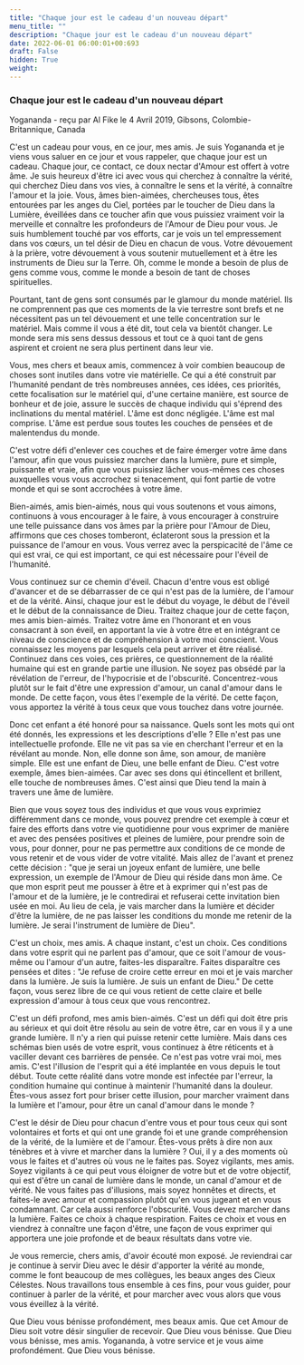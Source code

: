 ```yaml
---
title: "Chaque jour est le cadeau d'un nouveau départ"
menu_title: ""
description: "Chaque jour est le cadeau d'un nouveau départ"
date: 2022-06-01 06:00:01+00:693
draft: False
hidden: True
weight:
---
```

### Chaque jour est le cadeau d'un nouveau départ

Yogananda - reçu par Al Fike le 4 Avril 2019, Gibsons, Colombie-Britannique, Canada

C'est un cadeau pour vous, en ce jour, mes amis. Je suis Yogananda et je viens vous saluer en ce jour et vous rappeler, que chaque jour est un cadeau. Chaque jour, ce contact, ce doux nectar d'Amour est offert à votre âme. Je suis heureux d'être ici avec vous qui cherchez à connaître la vérité, qui cherchez Dieu dans vos vies, à connaître le sens et la vérité, à connaître l'amour et la joie.
Vous, âmes bien-aimées, chercheuses tous, êtes entourées par les anges du Ciel, portées par le toucher de Dieu dans la Lumière, éveillées dans ce toucher afin que vous puissiez vraiment voir la merveille et connaître les profondeurs de l'Amour de Dieu pour vous. Je suis humblement touché par vos efforts, car je vois un tel empressement dans vos cœurs, un tel désir de Dieu en chacun de vous. Votre dévouement à la prière, votre dévouement à vous soutenir mutuellement et à être les instruments de Dieu sur la Terre. Oh, comme le monde a besoin de plus de gens comme vous, comme le monde a besoin de tant de choses spirituelles.

Pourtant, tant de gens sont consumés par le glamour du monde matériel. Ils ne comprennent pas que ces moments de la vie terrestre sont brefs et ne nécessitent pas un tel dévouement et une telle concentration sur le matériel. Mais comme il vous a été dit, tout cela va bientôt changer. Le monde sera mis sens dessus dessous et tout ce à quoi tant de gens aspirent et croient ne sera plus pertinent dans leur vie.

Vous, mes chers et beaux amis, commencez à voir combien beaucoup de choses sont inutiles dans votre vie matérielle. Ce qui a été construit par l'humanité pendant de très nombreuses années, ces idées, ces priorités, cette focalisation sur le matériel qui, d'une certaine manière, est source de bonheur et de joie, assure le succès de chaque individu qui s'éprend des inclinations du mental matériel. L'âme est donc négligée. L'âme est mal comprise. L'âme est perdue sous toutes les couches de pensées et de malentendus du monde.

C'est votre défi d'enlever ces couches et de faire émerger votre âme dans l'amour, afin que vous puissiez marcher dans la lumière, pure et simple, puissante et vraie, afin que vous puissiez lâcher vous-mêmes ces choses auxquelles vous vous accrochez si tenacement, qui font partie de votre monde et qui se sont accrochées à votre âme.

Bien-aimés, amis bien-aimés, nous qui vous soutenons et vous aimons, continuons à vous encourager à le faire, à vous encourager à construire une telle puissance dans vos âmes par la prière pour l'Amour de Dieu, affirmons que ces choses tomberont, éclateront sous la pression et la puissance de l'amour en vous. Vous verrez avec la perspicacité de l'âme ce qui est vrai, ce qui est important, ce qui est nécessaire pour l'éveil de l'humanité.

Vous continuez sur ce chemin d'éveil. Chacun d'entre vous est obligé d'avancer et de se débarrasser de ce qui n'est pas de la lumière, de l'amour et de la vérité. Ainsi, chaque jour est le début du voyage, le début de l'éveil et le début de la connaissance de Dieu. Traitez chaque jour de cette façon, mes amis bien-aimés. Traitez votre âme en l'honorant et en vous consacrant à son éveil, en apportant la vie à votre être et en intégrant ce niveau de conscience et de compréhension à votre moi conscient. Vous connaissez les moyens par lesquels cela peut arriver et être réalisé. Continuez dans ces voies, ces prières, ce questionnement de la réalité humaine qui est en grande partie une illusion. Ne soyez pas obsédé par la révélation de l'erreur, de l'hypocrisie et de l'obscurité. Concentrez-vous plutôt sur le fait d'être une expression d'amour, un canal d'amour dans le monde. De cette façon, vous êtes l'exemple de la vérité. De cette façon, vous apportez la vérité à tous ceux que vous touchez dans votre journée.

Donc cet enfant a été honoré pour sa naissance. Quels sont les mots qui ont été donnés, les expressions et les descriptions d'elle ? Elle n'est pas une intellectuelle profonde. Elle ne vit pas sa vie en cherchant l'erreur et en la révélant au monde. Non, elle donne son âme, son amour, de manière simple. Elle est une enfant de Dieu, une belle enfant de Dieu. C'est votre exemple, âmes bien-aimées. Car avec ses dons qui étincellent et brillent, elle touche de nombreuses âmes. C'est ainsi que Dieu tend la main à travers une âme de lumière.

Bien que vous soyez tous des individus et que vous vous exprimiez différemment dans ce monde, vous pouvez prendre cet exemple à cœur et faire des efforts dans votre vie quotidienne pour vous exprimer de manière et avec des pensées positives et pleines de lumière, pour prendre soin de vous, pour donner, pour ne pas permettre aux conditions de ce monde de vous retenir et de vous vider de votre vitalité. Mais allez de l'avant et prenez cette décision : "que je serai un joyeux enfant de lumière, une belle expression, un exemple de l'Amour de Dieu qui réside dans mon âme. Ce que mon esprit peut me pousser à être et à exprimer qui n'est pas de l'amour et de la lumière, je le contredirai et refuserai cette invitation bien usée en moi. Au lieu de cela, je vais marcher dans la lumière et décider d'être la lumière, de ne pas laisser les conditions du monde me retenir de la lumière. Je serai l'instrument de lumière de Dieu".

C'est un choix, mes amis. A chaque instant, c'est un choix. Ces conditions dans votre esprit qui ne parlent pas d'amour, que ce soit l'amour de vous-même ou l'amour d'un autre, faites-les disparaître. Faites disparaître ces pensées et dites : "Je refuse de croire cette erreur en moi et je vais marcher dans la lumière. Je suis la lumière. Je suis un enfant de Dieu." De cette façon, vous serez libre de ce qui vous retient de cette claire et belle expression d'amour à tous ceux que vous rencontrez.

C'est un défi profond, mes amis bien-aimés. C'est un défi qui doit être pris au sérieux et qui doit être résolu au sein de votre être, car en vous il y a une grande lumière. Il n'y a rien qui puisse retenir cette lumière. Mais dans ces schémas bien usés de votre esprit, vous continuez à être réticents et à vaciller devant ces barrières de pensée. Ce n'est pas votre vrai moi, mes amis. C'est l'illusion de l'esprit qui a été implantée en vous depuis le tout début. Toute cette réalité dans votre monde est infectée par l'erreur, la condition humaine qui continue à maintenir l'humanité dans la douleur. Êtes-vous assez fort pour briser cette illusion, pour marcher vraiment dans la lumière et l'amour, pour être un canal d'amour dans le monde ?

C'est le désir de Dieu pour chacun d'entre vous et pour tous ceux qui sont volontaires et forts et qui ont une grande foi et une grande compréhension de la vérité, de la lumière et de l'amour. Êtes-vous prêts à dire non aux ténèbres et à vivre et marcher dans la lumière ? Oui, il y a des moments où vous le faites et d'autres où vous ne le faites pas. Soyez vigilants, mes amis. Soyez vigilants à ce qui peut vous éloigner de votre but et de votre objectif, qui est d'être un canal de lumière dans le monde, un canal d'amour et de vérité. Ne vous faites pas d'illusions, mais soyez honnêtes et directs, et faites-le avec amour et compassion plutôt qu'en vous jugeant et en vous condamnant. Car cela aussi renforce l'obscurité. Vous devez marcher dans la lumière. Faites ce choix à chaque respiration. Faites ce choix et vous en viendrez à connaître une façon d'être, une façon de vous exprimer qui apportera une joie profonde et de beaux résultats dans votre vie.

Je vous remercie, chers amis, d'avoir écouté mon exposé. Je reviendrai car je continue à servir Dieu avec le désir d'apporter la vérité au monde, comme le font beaucoup de mes collègues, les beaux anges des Cieux Célestes. Nous travaillons tous ensemble à ces fins, pour vous guider, pour continuer à parler de la vérité, et pour marcher avec vous alors que vous vous éveillez à la vérité.

Que Dieu vous bénisse profondément, mes beaux amis. Que cet Amour de Dieu soit votre désir singulier de recevoir. Que Dieu vous bénisse. Que Dieu vous bénisse, mes amis. Yogananda, à votre service et je vous aime profondément. Que Dieu vous bénisse.



